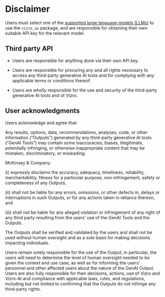 # Disclaimer

Users must select one of the [supported large language models (LLMs)](../user-guides/faq.md#which-llms-are-supported-by-vizro-ai) to use the `vizro_ai` package,
and are responsible for obtaining their own suitable API key for the relevant model.

<!-- vale off -->

## Third party API

- Users are responsible for anything done via their own API key.

- Users are responsible for procuring any and all rights necessary to access any third-party generative AI tools and for complying with any applicable terms or conditions thereof.

- Users are wholly responsible for the use and security of the third-party generative AI tools and of Vizro.

## User acknowledgments

Users acknowledge and agree that:

Any results, options, data, recommendations, analyses, code,
or other information (“Outputs”) generated by any third-party generative AI tools (“GenAI Tools”) may contain some inaccuracies, biases, illegitimate, potentially infringing,
or otherwise inappropriate content that may be mistaken, discriminatory, or misleading.

McKinsey & Company:

(i) expressly disclaims the accuracy, adequacy, timeliness, reliability, merchantability, fitness for a particular purpose, non-infringement,
safety or completeness of any Outputs,

(ii) shall not be liable for any errors, omissions, or other defects in, delays or interruptions in such Outputs, or for any actions taken in reliance thereon, and

(iii) shall not be liable for any alleged violation or infringement of any right of any third party resulting from the users’ use of the GenAI Tools and the Outputs.

The Outputs shall be verified and validated by the users and shall not be used without human oversight and as a sole basis for making decisions impacting individuals.

Users remain solely responsible for the use of the Output, in particular, the users will need to determine the level of human oversight needed to be given the context and use case,
as well as for informing the users’ personnel and other affected users about the nature of the GenAI Output.
Users are also fully responsible for their decisions, actions, use of Vizro and Vizro-AI and compliance with applicable laws, rules, and regulations, including but not limited to confirming that the Outputs do not infringe any third-party rights.
<!-- vale on -->
